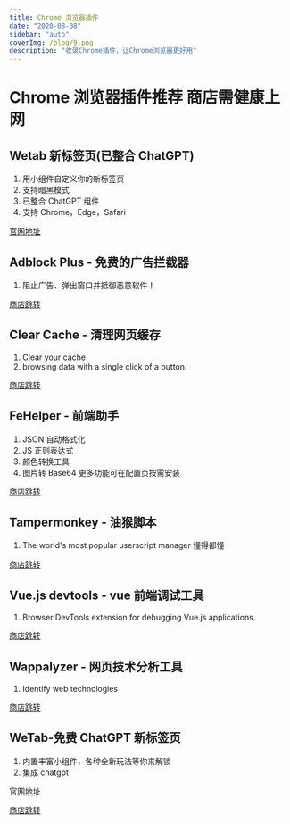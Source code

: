 ```yaml
---
title: Chrome 浏览器插件
date: "2020-08-08"
sidebar: "auto"
coverImg: /blog/9.png
description: "收录Chrome插件，让Chrome浏览器更好用"
---
```


# Chrome 浏览器插件推荐 商店需健康上网

## Wetab 新标签页(已整合 ChatGPT)

1. 用小组件自定义你的新标签页
2. 支持暗黑模式
3. 已整合 ChatGPT 组件
4. 支持 Chrome，Edge，Safari

[官网地址](https://www.wetab.link/)

## Adblock Plus - 免费的广告拦截器

1. 阻止广告、弹出窗口并抵御恶意软件！

[商店跳转](https://chrome.google.com/webstore/detail/adblock-plus-free-ad-bloc/cfhdojbkjhnklbpkdaibdccddilifddb)

## Clear Cache - 清理网页缓存

1. Clear your cache
2. browsing data with a single click of a button.

[商店跳转](https://chrome.google.com/webstore/detail/clear-cache/cppjkneekbjaeellbfkmgnhonkkjfpdn)

## FeHelper - 前端助手

1. JSON 自动格式化
2. JS 正则表达式
3. 颜色转换工具
4. 图片转 Base64
   更多功能可在配置页按需安装

[商店跳转](https://chrome.google.com/webstore/detail/fehelper%E5%89%8D%E7%AB%AF%E5%8A%A9%E6%89%8B/pkgccpejnmalmdinmhkkfafefagiiiad)

## Tampermonkey - 油猴脚本

1. The world's most popular userscript manager
   懂得都懂

[商店跳转](https://chrome.google.com/webstore/detail/tampermonkey/dhdgffkkebhmkfjojejmpbldmpobfkfo)

## Vue.js devtools - vue 前端调试工具

1. Browser DevTools extension for debugging Vue.js applications.

[商店跳转](https://chrome.google.com/webstore/detail/vuejs-devtools/nhdogjmejiglipccpnnnanhbledajbpd)

## Wappalyzer - 网页技术分析工具

1. Identify web technologies

[商店跳转](https://chrome.google.com/webstore/detail/wappalyzer-technology-pro/gppongmhjkpfnbhagpmjfkannfbllamg)

## WeTab-免费 ChatGPT 新标签页

1.  内置丰富小组件，各种全新玩法等你来解锁
2.  集成 chatgpt

[官网地址](https://www.wetab.link/)

[商店跳转](https://chrome.google.com/webstore/detail/wetab-%E5%85%8D%E8%B4%B9chatgpt%E6%96%B0%E6%A0%87%E7%AD%BE%E9%A1%B5/aikflfpejipbpjdlfabpgclhblkpaafo)
